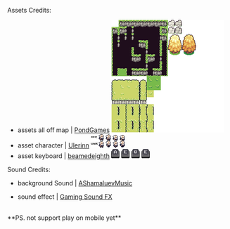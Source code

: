 Assets Credits:
- assets all off map | [PondGames](https://pondgames.itch.io/ttt-series-rocky-grassland?download)
    ![map](Assets/Photo/tileset_grassland.png)
- asset character | [Ulerinn](https://ulerinn.itch.io/free-old-man)
    ![character](Assets/Photo/16x16.png)
- asset keyboard | [beamedeighth](https://beamedeighth.itch.io/simplekeys-animated-pixel-keyboard-keys)
    ![keyboard](Assets/Photo/A.png) ![keyboard](Assets/Photo/E.png) ![keyboard](Assets/Photo/Q.png) ![keyboard](Assets/Photo/E.png)

Sound Credits:
- background Sound | [AShamaluevMusic](https://www.ashamaluevmusic.com/pop-music)

- sound effect | [Gaming Sound FX](https://www.youtube.com/@gamingsoundfx)

<br>
**PS. not support play on mobile yet**

